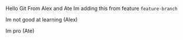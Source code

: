 Hello Git From Alex and Ate
Im adding this from feature `feature-branch`

Im not good at learning (Alex)

Im pro  (Ate)
